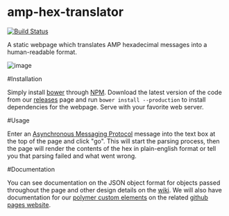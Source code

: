 # amp-hex-translator
[![Build Status](https://travis-ci.org/emanguy/amp-hex-translator.svg?branch=master)](https://travis-ci.org/emanguy/amp-hex-translator)

A static webpage which translates AMP hexadecimal messages into a human-readable format.

![image](https://cloud.githubusercontent.com/assets/6354401/21083274/cac9769c-bfba-11e6-9d86-3659465ebceb.png)

#Installation

Simply install [bower](https://bower.io/) through [NPM](https://nodejs.org). Download the latest version of the code from our [releases](https://github.com/emanguy/amp-hex-translator/releases) page and run `bower install --production` to install dependencies for the webpage. Serve with your favorite web server.

#Usage

Enter an [Asynchronous Messaging Protocol](https://tools.ietf.org/html/draft-birrane-dtn-amp-03) message into the text box at the top of the page and click "go". This will start the parsing process, then the page will render the contents of the hex in plain-english format or tell you that parsing failed and what went wrong.

#Documentation

You can see documentation on the JSON object format for objects passed throughout the page and other design details on the [wiki](https://github.com/emanguy/amp-hex-translator/wiki). We will also have documentation for our [polymer custom elements](https://www.polymer-project.org/1.0/docs/devguide/feature-overview) on the related [github pages website](http://emanguy.github.io/amp-hex-translator/).
